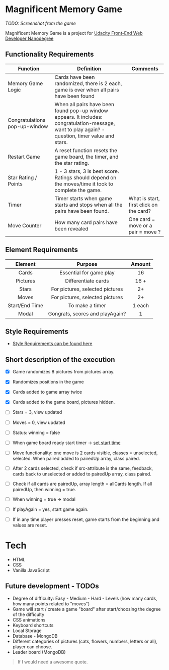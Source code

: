 # Magnificent Memory Game

*TODO: Screenshot from the game*

Magnificent Memory Game is a project for [Udacity Front-End Web Developer Nanodegree](https://eu.udacity.com/course/front-end-web-developer-nanodegree--nd001)

## Functionality Requirements

| Function     | Definition     |  Comments|
| ------------- |-------------| -----|
| Memory Game Logic   | Cards have been randomized, there is 2 each, game is over when all pairs have been found | |
| Congratulations pop-up-window    | When all pairs have been found pop-up window appears. It includes: congratulation-message, want to play again? - question, timer value and stars.      |   |
| Restart Game | A reset function resets the game board, the timer, and the star rating.    |     |
| Star Rating / Points | 1 - 3 stars, 3 is best score. Ratings should depend on the moves/time it took to complete the game.      |    |
| Timer | Timer starts when game starts and stops when all the pairs have been found.    |   What is start, first click on the card? |
| Move Counter | How many card pairs have been revealed   |    One card = move or a pair = move ? |


## Element Requirements

| Element    | Purpose     |  Amount|
|:-------------:|:-------------:| :-----:|
| Cards   | Essential for game play  | 16 |
| Pictures      | Differentiate cards  |  16 + |
| Stars | For pictures, selected pictures    |    2+ |
| Moves | For pictures, selected pictures    |    2+ |
| Start/End Time| To make a timer    |    1 each |
| Modal | Gongrats, scores and playAgain?    |   1 |

## Style Requirements

- [Style Requirements can be found here](http://udacity.github.io/frontend-nanodegree-styleguide/index.html)

## Short description of the execution

*[X] Game randomizes 8 pictures from pictures array.
*[X] Randomizes positions in the game
*[X] Cards added to game array twice
*[X] Cards added to the game board, pictures hidden.
*[ ] Stars = 3, view updated
*[ ] Moves = 0, view updated
*[ ] Status: winning = false
*[ ] When game board ready start timer -> [set start time](https://developer.mozilla.org/en-US/docs/Web/JavaScript/Reference/Global_Objects/Date/now)
*[ ] Move functionality: one move is 2 cards visible, classes = unselected, selected. When paired added to pairedUp array, class paired.
*[ ] After 2 cards selected, check if src-attribute is the same, feedback, cards back to unselected or added to pairedUp array, class paired.
*[ ] Check if all cards are pairedUp, array length = allCards length. If all pairedUp, then winning = true.
*[ ] When winning = true -> modal
*[ ] If playAgain = yes, start game again.
*[ ] If in any time player presses reset, game starts from the beginning and values are reset.


# Tech

- HTML
- CSS
- Vanilla JavaScript

## Future development - TODOs

- Degree of difficulty: Easy - Medium - Hard - Levels (how many cards, how many points related to "moves")
- Game will start / create a game "board" after start/choosing the degree of the difficulty
- CSS animations
- Keyboard shortcuts
- Local Storage
- Database - MongoDB
- Different categories of pictures (cats, flowers, numbers, letters or all), player can choose.
- Leader board (MongoDB)


> If I would need a
> awesome quote.

